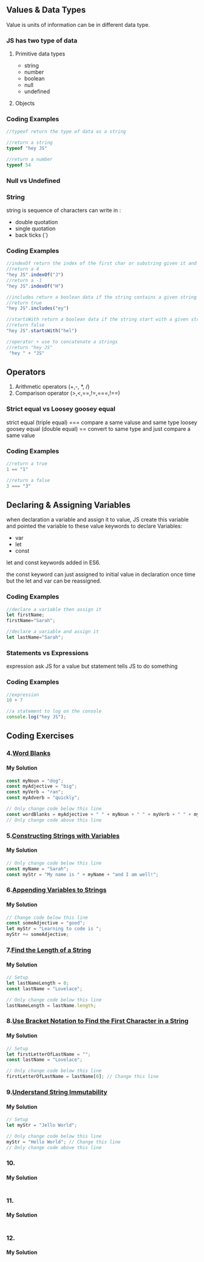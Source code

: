 ## Values & Data Types
Value is units of information can be in different data type.

### JS has two type of data
1. Primitive data types
    - string
    - number
    - boolean
    - null
    - undefined
      
2. Objects


 ### Coding Examples

```javascript
//typeof return the type of data as a string

//return a string
typeof "hey JS"

//return a number 
typeof 54
```

 ### Null vs Undefined
 
 ### String
 string is sequence of characters can write in :
 - double quotation 
 - single quotation 
 - back ticks (`)


 ### Coding Examples

```javascript
//indexOf return the index of the first char or substring given it and f does not find return -1
//return a 4
"hey JS".indexOf("J")
//return a -1
"hey JS".indexOf("H")

//includes return a boolean data if the string contains a given string
//return true
"hey JS".includes("ey")

//startsWith return a boolean data if the string start with a given string
//return false
"hey JS".startsWith("hel")

//operator + use to concatenate a strings
//return "hey JS"
 "hey " + "JS"
```


  ## Operators
  1. Arithmetic operators (+,-, *, /)
  2. Comparison operator (>,<,==,!=,===,!==)

     
 ### Strict equal vs Loosey goosey equal 
 strict equal (triple equal) === compare a same valuse and same type 
 loosey goosey equal (double equal) == convert to same type and just compare a same value 

 
  ### Coding Examples

```javascript
//return a true
1 == "1"

//return a false
3 === "3"
```

## Declaring & Assigning Variables
when declaration a variable and assign it to value, JS create this variable and pointed the variable to these value 
keywords to declare Variables:
 - var
 - let
 - const
   
let and const keywords added in ES6.

the const keyword can just assigned to initial value in declaration once time but the let and var can be reassigned.


 ### Coding Examples

```javascript
//declare a variable then assign it 
let firstName;
firstName="Sarah";

//declare a variable and assign it 
let lastName="Sarah";
```
### Statements vs Expressions
expression ask JS for a value but statement tells JS to do something 
### Coding Examples

```javascript
//expression 
10 + 7

//a statement to log on the console
console.log("hey JS");
```

## Coding Exercises

### 4.[Word Blanks](https://www.freecodecamp.org/learn/javascript-algorithms-and-data-structures/basic-javascript/word-blanks)

#### My Solution
```javascript
const myNoun = "dog";
const myAdjective = "big";
const myVerb = "ran";
const myAdverb = "quickly";

// Only change code below this line
const wordBlanks = myAdjective + " " + myNoun + " " + myVerb + " " + myAdverb ; // Change this line
// Only change code above this line
```

### 5.[Constructing Strings with Variables](https://www.freecodecamp.org/learn/javascript-algorithms-and-data-structures/basic-javascript/constructing-strings-with-variables)

#### My Solution
```javascript
// Only change code below this line
const myName = "Sarah";
const myStr = "My name is " + myName + "and I am well!";
```

### 6.[Appending Variables to Strings](https://www.freecodecamp.org/learn/javascript-algorithms-and-data-structures/basic-javascript/appending-variables-to-strings)

#### My Solution
```javascript
// Change code below this line
const someAdjective = "good";
let myStr = "Learning to code is ";
myStr += someAdjective;
```

### 7.[Find the Length of a String](https://www.freecodecamp.org/learn/javascript-algorithms-and-data-structures/basic-javascript/find-the-length-of-a-string)

#### My Solution
```javascript
// Setup
let lastNameLength = 0;
const lastName = "Lovelace";

// Only change code below this line
lastNameLength = lastName.length;
```

### 8.[Use Bracket Notation to Find the First Character in a String](https://www.freecodecamp.org/learn/javascript-algorithms-and-data-structures/basic-javascript/use-bracket-notation-to-find-the-first-character-in-a-string)

#### My Solution
```javascript
// Setup
let firstLetterOfLastName = "";
const lastName = "Lovelace";

// Only change code below this line
firstLetterOfLastName = lastName[0]; // Change this line
```

### 9.[Understand String Immutability](https://www.freecodecamp.org/learn/javascript-algorithms-and-data-structures/basic-javascript/understand-string-immutability)

#### My Solution
```javascript
// Setup
let myStr = "Jello World";

// Only change code below this line
myStr = "Hello World"; // Change this line
// Only change code above this line
```

### 10.[]()

#### My Solution
```javascript

```

### 11.[]()

#### My Solution
```javascript

```

### 12.[]()

#### My Solution
```javascript

```

